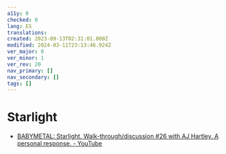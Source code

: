 ```yaml
---
a11y: 0
checked: 0
lang: ES
translations: 
created: 2023-09-13T02:31:01.000Z
modified: 2024-03-11T23:13:46.924Z
ver_major: 0
ver_minor: 1
ver_rev: 20
nav_primary: []
nav_secondary: []
tags: []
---
```

# Starlight

* [BABYMETAL: Starlight. Walk-through/discussion #26 with AJ Hartley. A personal response. - YouTube](https://www.youtube.com/watch?v=KWGIyXDMEzE&list=PLbMSceCLFM-S8CORnK0CqGFCgdb2HKsU6&index=9&ab_channel=AndrewHartley)